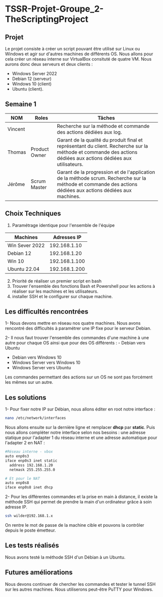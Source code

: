 # TSSR-Projet-Groupe_2-TheScriptingProject


## Projet 

Le projet consiste à créer un script pouvant être utilisé sur Linux ou Windows et agir sur d'autres machines de différents OS. Nous allons pour cela créer un réseau interne sur VirtualBox consituté de quatre VM. Nous aurons donc deux serveurs et deux clients : 
- Windows Server 2022
- Debian 12 (serveur)
- Windows 10 (client)
- Ubuntu (client).

## Semaine 1

| NOM     | Roles         | Tâches                                                     |
|---------|---------------|------------------------------------------------------------------|
| Vincent |               |Recherche sur la méthode et commande des actions dédiées aux log.           |
| Thomas  | Product Owner |Garant de la qualité du produit final et représentant du client. Recherche sur la méthode et commande des actions dédiées aux actions dédiées aux utilisateurs.|
| Jérôme  | Scrum Master  |Garant de la progression et de l'application de la méthode scrum. Recherche sur la méthode et commande des actions dédiées aux actions dédiées aux machines.|

## Choix Techniques
1) Paramétrage identique pour l'ensemble de l'équipe

| **Machines**   | **Adresses IP** |
|----------------|-----------------|
| Win Sever 2022 | 192.168.1.10    |
| Debian 12      | 192.168.1.20    |
| Win 10         | 192.168.1.100   |
| Ubuntu 22.04   | 192.168.1.200   |

2) Priorité de réaliser un premier script en bash
3) Trouver l'ensemble des fonctions Bash et Powershell pour les actions à réaliser sur les machines et les utilisateurs. 
4) installer SSH et le configurer sur chaque machine.

## Les difficultés rencontrées

1- Nous devons mettre en réseau nos quatre machines. Nous avons rencontré des difficultés à paramétrer une IP fixe pour le serveur Debian.

2- Il nous faut trouver l'ensemble des commandes d'une machine à une autre pour chaque OS ainsi que pour des OS différents : - Debian vers Ubuntu
- Debian vers Windows 10
- Windows Server vers Windows 10
- Windows Server vers Ubuntu

Les commandes permettant des actions sur un OS ne sont pas forcément les mêmes sur un autre.

## Les solutions

1- Pour fixer notre IP sur Débian, nous allons éditer en root notre interface : 
```Bash
nano /etc/network/interfaces
```

Nous allons ensuite sur la dernière ligne et remplacer **dhcp** par **static**. Puis nous allons compléter notre interface selon nos besoins : une adresse statique pour l'adapter 1 du réseau interne et une adresse automatique pour l'adapter 2 en NAT : 

```Bash
#Réseau interne - vbox
auto enp0s3
iface enp0s3 inet static
  address 192.168.1.20
  netmask 255.255.255.0

# Et pour le NAT
auto enp0s8
iface enp0s8 inet dhcp
```

2- Pour les différentes commandes et la prise en main à distance, il existe la méthode SSH qui permet de prendre la main d'un ordinateur grâce à soin adresse IP.

```Bash
ssh wilder@192.168.1.x
```
On rentre le mot de passe de la machine cible et pouvons la contrôler depuis le poste émetteur.

## Les tests réalisés

Nous avons testé la méthode SSH d'un Débian à un Ubuntu.

## Futures améliorations

Nous devons continuer de chercher les commandes et tester le tunnel SSH sur les autres machines. Nous utiliserons peut-être PuTTY pour Windows.
